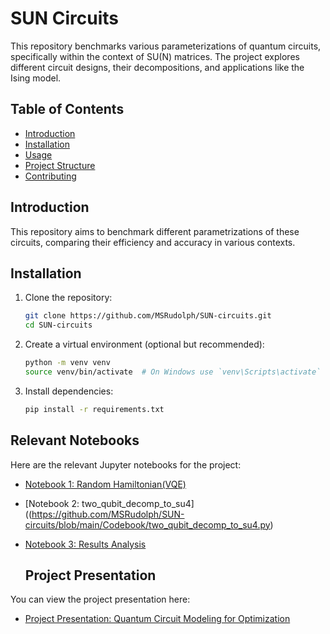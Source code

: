 # SUN Circuits

This repository benchmarks various parameterizations of quantum circuits, specifically within the context of SU(N) matrices. The project explores different circuit designs, their decompositions, and applications like the Ising model.

## Table of Contents
- [Introduction](#introduction)
- [Installation](#installation)
- [Usage](#usage)
- [Project Structure](#project-structure)
- [Contributing](#contributing)

## Introduction

This repository aims to benchmark different parametrizations of these circuits, comparing their efficiency and accuracy in various contexts.

## Installation

1. Clone the repository:

    ```bash
    git clone https://github.com/MSRudolph/SUN-circuits.git
    cd SUN-circuits
    ```

2. Create a virtual environment (optional but recommended):

    ```bash
    python -m venv venv
    source venv/bin/activate  # On Windows use `venv\Scripts\activate`
    ```

3. Install dependencies:

    ```bash
    pip install -r requirements.txt
    ```

## Relevant Notebooks

Here are the relevant Jupyter notebooks for the project:

- [Notebook 1: Random Hamiltonian(VQE)](https://github.com/MSRudolph/SUN-circuits/blob/main/Codebook/SU(N)remap.ipynb)
- [Notebook 2: two_qubit_decomp_to_su4]((https://github.com/MSRudolph/SUN-circuits/blob/main/Codebook/two_qubit_decomp_to_su4.py)
- [Notebook 3: Results Analysis](https://github.com/MSRudolph/SUN-circuits/tree/main/Results)

  ## Project Presentation

You can view the project presentation here:

- [Project Presentation: Quantum Circuit Modeling for Optimization]([presentation/quantum_circuit_modeling_for_optimization.pdf](https://docs.google.com/presentation/d/18jQZ-QX5WxFFSz0UU5kJFxFqIJPaEOSIsKHJ_vCspZQ/edit?usp=sharing))

